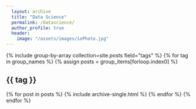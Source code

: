 ```yaml
---
  layout: archive
  title: "Data Science"
  permalink: /datascience/
  author_profile: true
  header:
    image: "/assets/images/ioPhoto.jpg"
---
```


{% include group-by-array collection=site.posts field="tags" %}
{% for tag in group_names %}
  {% assign posts = group_items[forloop.index0] %}
  <h2 id="{{ tag | slugify }}" class="archive__subtitle">{{ tag }}</h2>
  {% for post in posts %}
    {% include archive-single.html %}
  {% endfor %}
{% endfor %}
